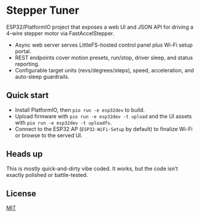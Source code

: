 # Stepper Tuner

ESP32/PlatformIO project that exposes a web UI and JSON API for driving a 4-wire stepper motor via FastAccelStepper.

- Async web server serves LittleFS-hosted control panel plus Wi-Fi setup portal.
- REST endpoints cover motion presets, run/stop, driver sleep, and status reporting.
- Configurable target units (revs/degrees/steps), speed, acceleration, and auto-sleep guardrails.

## Quick start

- Install PlatformIO, then `pio run -e esp32dev` to build.
- Upload firmware with `pio run -e esp32dev -t upload` and the UI assets with `pio run -e esp32dev -t uploadfs`.
- Connect to the ESP32 AP (`ESP32-WiFi-Setup` by default) to finalize Wi-Fi or browse to the served UI.

## Heads up

This is mostly quick-and-dirty vibe coded. It works, but the code isn’t exactly polished or battle-tested.

## License

[MIT](LICENSE)
